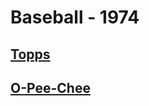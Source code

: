 # Baseball - 1974
## [Topps](/collection/Baseball/1974/Topps)
## [O-Pee-Chee](/collection/Baseball/1974/O-Pee-Chee)
